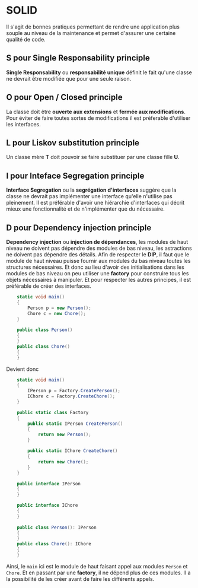 # SOLID
Il s'agit de bonnes pratiques permettant de rendre une application plus souple au niveau de la maintenance et permet d'assurer une certaine qualité de code.

## S pour Single Responsability principle
**Single Responsability** ou **responsabilité unique** définit le fait qu'une classe ne devrait être modifiée que pour une seule raison.

## O pour Open / Closed principle
La classe doit être **ouverte aux extensions** et **fermée aux modifications**. Pour éviter de faire toutes sortes de modifications il est préferable d'utiliser les interfaces.

## L pour Liskov substitution principle
Un classe mère **T** doit pouvoir se faire substituer par une classe fille **U**.

## I pour Inteface Segregation principle
**Interface Segregation** ou la **segrégation d'interfaces** suggère que la classe ne devrait pas implémenter une interface qu'elle n'utilise pas pleinement. Il est préférable d'avoir une hiérarchie d'interfaces qui décrit mieux une fonctionnalité et de n'implémenter que du nécessaire.

## D pour Dependency injection principle 
**Dependency injection** ou **injection de dépendances**, les modules de haut niveau ne doivent pas dépendre des modules de bas niveau, les astractions ne doivent pas dépendre des détails.
Afin de respecter le **DIP**, il faut que le module de haut niveau puisse fournir aux modules du bas niveau toutes les structures nécessaires. Et donc au lieu d'avoir des initialisations dans les modules de bas niveau on peu utiliser une __factory__ pour construire tous les objets nécessaires à manipuler. Et pour respecter les autres principes, il est préférable de créer des interfaces.
```cs
    static void main()
    {
        Person p = new Person();
        Chore c = new Chore();
    }
    
    public class Person()
    {
    }
    public class Chore()
    {
    }
```

Devient donc
```cs
    static void main()
    {
        IPerson p = Factory.CreatePerson();
        IChore c = Factory.CreateChore();
    }

    public static class Factory
    {
        public static IPerson CreatePerson()
        {
            return new Person();
        }

        public static IChore CreateChore()
        {
            return new Chore();
        }
    }

    public interface IPerson
    {
    }

    public interface IChore
    {
    }
    
    public class Person(): IPerson
    {
    }
    public class Chore(): IChore
    {
    }
```
Ainsi, le `main` ici est le module de haut faisant appel aux modules `Person` et `Chore`. Et en passant par une __factory__, il ne dépend plus de ces modules. Il a la possibilité de les créer avant de faire les différents appels.